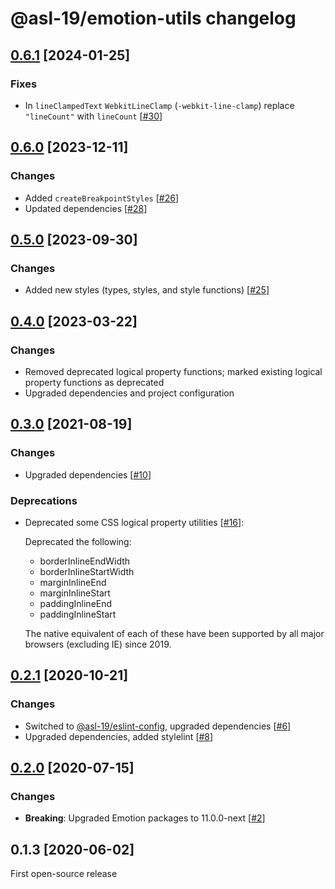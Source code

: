 # @asl-19/emotion-utils changelog

## [0.6.1](https://github.com/ASL-19/emotion-utils/pulls?q=is%3Aclosed+milestone%3A0.6.1+is%3Apr) [2024-01-25]

### Fixes

- In `lineClampedText` `WebkitLineClamp` (`-webkit-line-clamp`) replace `"lineCount"` with `lineCount` [[#30](https://github.com/ASL-19/emotion-utils/pull/30)]

## [0.6.0](https://github.com/ASL-19/emotion-utils/pulls?q=is%3Aclosed+milestone%3A0.6.0+is%3Apr) [2023-12-11]

### Changes

- Added `createBreakpointStyles` [[#26](https://github.com/ASL-19/emotion-utils/pull/26)]
- Updated dependencies [[#28](https://github.com/ASL-19/emotion-utils/pull/28)]

## [0.5.0](https://github.com/ASL-19/emotion-utils/pulls?q=is%3Aclosed+milestone%3A0.5.0+is%3Apr) [2023-09-30]

### Changes

- Added new styles (types, styles, and style functions) [[#25](https://github.com/ASL-19/emotion-utils/pull/25)]

## [0.4.0](https://github.com/ASL-19/emotion-utils/pulls?q=is%3Aclosed+milestone%3A0.4.0+is%3Apr) [2023-03-22]

### Changes

- Removed deprecated logical property functions; marked existing logical property functions as deprecated
- Upgraded dependencies and project configuration

## [0.3.0](https://github.com/ASL-19/emotion-utils/pulls?q=is%3Aclosed+milestone%3A0.3.0+is%3Apr) [2021-08-19]

### Changes

- Upgraded dependencies [[#10](https://github.com/ASL-19/emotion-utils/pull/10)]

### Deprecations

- Deprecated some CSS logical property utilities [[#16](https://github.com/ASL-19/emotion-utils/pull/16)]:

  Deprecated the following:

  - borderInlineEndWidth
  - borderInlineStartWidth
  - marginInlineEnd
  - marginInlineStart
  - paddingInlineEnd
  - paddingInlineStart

  The native equivalent of each of these have been supported by all major browsers (excluding IE) since 2019.

## [0.2.1](https://github.com/ASL-19/emotion-utils/pulls?q=is%3Aclosed+milestone%3A0.2.1+is%3Apr) [2020-10-21]

### Changes

- Switched to [@asl-19/eslint-config](https://github.com/ASL-19/eslint-config), upgraded dependencies [[#6](https://github.com/ASL-19/emotion-utils/pull/6)]
- Upgraded dependencies, added stylelint [[#8](https://github.com/ASL-19/emotion-utils/pull/8)]

## [0.2.0](https://github.com/ASL-19/emotion-utils/pulls?q=is%3Aclosed+milestone%3A0.2.0+is%3Apr) [2020-07-15]

### Changes

- **Breaking**: Upgraded Emotion packages to 11.0.0-next [[#2](https://github.com/ASL-19/emotion-utils/pull/2)]

## 0.1.3 [2020-06-02]

First open-source release
